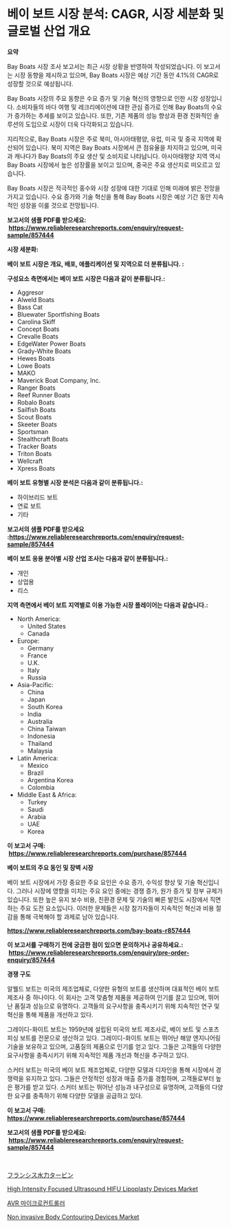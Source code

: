 <p><h1>베이 보트 시장 분석: CAGR, 시장 세분화 및 글로벌 산업 개요</h1></p><p><strong>요약</strong></p>
<p><p>Bay Boats 시장 조사 보고서는 최근 시장 상황을 반영하여 작성되었습니다. 이 보고서는 시장 동향을 제시하고 있으며, Bay Boats 시장은 예상 기간 동안 4.1%의 CAGR로 성장할 것으로 예상됩니다. </p><p>Bay Boats 시장의 주요 동향은 수요 증가 및 기술 혁신의 영향으로 인한 시장 성장입니다. 소비자들의 바다 여행 및 레크리에이션에 대한 관심 증가로 인해 Bay Boats의 수요가 증가하는 추세를 보이고 있습니다. 또한, 기존 제품의 성능 향상과 환경 친화적인 솔루션의 도입으로 시장이 더욱 다각화되고 있습니다.</p><p>지리적으로, Bay Boats 시장은 주로 북미, 아시아태평양, 유럽, 미국 및 중국 지역에 확산되어 있습니다. 북미 지역은 Bay Boats 시장에서 큰 점유율을 차지하고 있으며, 미국과 캐나다가 Bay Boats의 주요 생산 및 소비지로 나타납니다. 아시아태평양 지역 역시 Bay Boats 시장에서 높은 성장률을 보이고 있으며, 중국은 주요 생산지로 떠오르고 있습니다.</p><p>Bay Boats 시장은 적극적인 홍수와 시장 성장에 대한 기대로 인해 미래에 밝은 전망을 가지고 있습니다. 수요 증가와 기술 혁신을 통해 Bay Boats 시장은 예상 기간 동안 지속적인 성장을 이룰 것으로 전망됩니다.</p></p>
<p><strong>보고서의 샘플 PDF를 받으세요: &nbsp;<a href="https://www.reliableresearchreports.com/enquiry/request-sample/857444">https://www.reliableresearchreports.com/enquiry/request-sample/857444</a></strong></p>
<p><strong>시장 세분화:</strong></p>
<p><strong> 베이 보트 시장은 개요, 배포, 애플리케이션 및 지역으로 더 분류됩니다. :</strong></p>
<p><strong>구성요소 측면에서는 베이 보트 시장은 다음과 같이 분류됩니다.:</strong></p>
<p><ul><li>Aggresor</li><li>Alweld Boats</li><li>Bass Cat</li><li>Bluewater Sportfishing Boats</li><li>Carolina Skiff</li><li>Concept Boats</li><li>Crevalle Boats</li><li>EdgeWater Power Boats</li><li>Grady-White Boats</li><li>Hewes Boats</li><li>Lowe Boats</li><li>MAKO</li><li>Maverick Boat Company, Inc.</li><li>Ranger Boats</li><li>Reef Runner Boats</li><li>Robalo Boats</li><li>Sailfish Boats</li><li>Scout Boats</li><li>Skeeter Boats</li><li>Sportsman</li><li>Stealthcraft Boats</li><li>Tracker Boats</li><li>Triton Boats</li><li>Wellcraft</li><li>Xpress Boats</li></ul></p>
<p><strong> 베이 보트 유형별 시장 분석은 다음과 같이 분류됩니다.:</strong></p>
<p><ul><li>하이브리드 보트</li><li>연료 보트</li><li>기타</li></ul></p>
<p><strong>보고서의 샘플 PDF를 받으세요 :<a href="https://www.reliableresearchreports.com/enquiry/request-sample/857444">https://www.reliableresearchreports.com/enquiry/request-sample/857444</a></strong></p>
<p><strong> 베이 보트 응용 분야별 시장 산업 조사는 다음과 같이 분류됩니다.:</strong></p>
<p><ul><li>개인</li><li>상업용</li><li>리스</li></ul></p>
<p><strong>지역 측면에서 베이 보트 지역별로 이용 가능한 시장 플레이어는 다음과 같습니다.:</strong></p>
<p><ul>
    <li>
        North America:
        <ul>
            <li>United States</li>
            <li>Canada</li>
        </ul>
    </li>
    <li>
        Europe:
        <ul>
            <li>Germany</li>
            <li>France</li>
            <li>U.K.</li>
            <li>Italy</li>
            <li>Russia</li>
        </ul>
    </li>
    <li>
        Asia-Pacific:
        <ul>
            <li>China</li>
            <li>Japan</li>
            <li>South Korea</li>
            <li>India</li>
            <li>Australia</li>
            <li>China Taiwan</li>
            <li>Indonesia</li>
            <li>Thailand</li>
            <li>Malaysia</li>
        </ul>
    </li>
    <li>
        Latin America:
        <ul>
            <li>Mexico</li>
            <li>Brazil</li>
            <li>Argentina Korea</li>
            <li>Colombia</li>
        </ul>
    </li>
    <li>
        Middle East & Africa:
        <ul>
            <li>Turkey</li>
            <li>Saudi</li>
            <li>Arabia</li>
            <li>UAE</li>
            <li>Korea</li>
        </ul>
    </li>
    </ul></p>
<p><strong>이 보고서 구매: &nbsp;<a href="https://www.reliableresearchreports.com/purchase/857444">https://www.reliableresearchreports.com/purchase/857444</a></strong></p>
<p><strong>베이 보트의 주요 동인 및 장벽 시장</strong></p>
<p><p>베이 보트 시장에서 가장 중요한 주요 요인은 수요 증가, 수익성 향상 및 기술 혁신입니다. 그러나 시장에 영향을 미치는 주요 요인 중에는 경쟁 증가, 원가 증가 및 정부 규제가 있습니다. 또한 높은 유지 보수 비용, 친환경 문제 및 기술의 빠른 발전도 시장에서 직면하는 주요 도전 요소입니다. 이러한 문제들은 시장 참가자들이 지속적인 혁신과 비용 절감을 통해 극복해야 할 과제로 남아 있습니다.</p></p>
<p><strong><a href="https://www.reliableresearchreports.com/bay-boats-r857444">https://www.reliableresearchreports.com/bay-boats-r857444</a></strong></p>
<p><strong>이 보고서를 구매하기 전에 궁금한 점이 있으면 문의하거나 공유하세요.: &nbsp;<a href="https://www.reliableresearchreports.com/enquiry/pre-order-enquiry/857444">https://www.reliableresearchreports.com/enquiry/pre-order-enquiry/857444</a></strong></p>
<p><strong>경쟁 구도</strong></p>
<p><p>알웰드 보트는 미국의 제조업체로, 다양한 유형의 보트를 생산하며 대표적인 베이 보트 제조사 중 하나이다. 이 회사는 고객 맞춤형 제품을 제공하여 인기를 끌고 있으며, 뛰어난 품질과 성능으로 유명하다. 고객들의 요구사항을 충족시키기 위해 지속적인 연구 및 혁신을 통해 제품을 개선하고 있다.</p><p>그레이디-화이트 보트는 1959년에 설립된 미국의 보트 제조사로, 베이 보트 및 스포츠 피싱 보트를 전문으로 생산하고 있다. 그레이디-화이트 보트는 뛰어난 해양 엔지니어링 기술을 보유하고 있으며, 고품질의 제품으로 인기를 얻고 있다. 그들은 고객들의 다양한 요구사항을 충족시키기 위해 지속적인 제품 개선과 혁신을 추구하고 있다.</p><p>스커터 보트는 미국의 베이 보트 제조업체로, 다양한 모델과 디자인을 통해 시장에서 경쟁력을 유지하고 있다. 그들은 안정적인 성장과 매출 증가를 경험하며, 고객들로부터 높은 평가를 받고 있다. 스커터 보트는 뛰어난 성능과 내구성으로 유명하며, 고객들의 다양한 요구를 충족하기 위해 다양한 모델을 공급하고 있다.</p></p>
<p><strong>이 보고서 구매: &nbsp; <a href="https://www.reliableresearchreports.com/purchase/857444">https://www.reliableresearchreports.com/purchase/857444</a></strong></p>
<p><strong>보고서의 샘플 PDF를 받으세요: &nbsp;<a href="https://www.reliableresearchreports.com/enquiry/request-sample/857444">https://www.reliableresearchreports.com/enquiry/request-sample/857444</a></strong><strong></strong></p>
<p>&nbsp;</p>
<p><p><a href="https://github.com/nemesis2824/Market-Research-Report-List-1/blob/main/466270823606.md">フランシス水力タービン</a></p><p><a href="https://github.com/gamblestampleyjenny50m5sl6/Market-Research-Report-List-2/blob/main/high-intensity-focused-ultrasound-hifu-lipoplasty-devices-market.md">High Intensity Focused Ultrasound HIFU Lipoplasty Devices Market</a></p><p><a href="https://medium.com/@alanperkins1921/avr-%EB%A7%88%EC%9D%B4%ED%81%AC%EB%A1%9C%EC%BB%A8%ED%8A%B8%EB%A1%A4%EB%9F%AC-%EC%8B%9C%EC%9E%A5-%EB%8F%99%ED%96%A5-%EB%B0%8F-%EC%8B%9C%EC%9E%A5-%EB%B6%84%EC%84%9D%EC%9D%80-2024-2031%EB%85%84%EA%B9%8C%EC%A7%80-%EC%98%88%EC%B8%A1%EB%90%A9%EB%8B%88%EB%8B%A4-c8116452e8e8">AVR 마이크로컨트롤러</a></p><p><a href="https://github.com/nicholepatriciadoylenwnrjr0/Market-Research-Report-List-2/blob/main/non-invasive-body-contouring-devices-market.md">Non invasive Body Contouring Devices Market</a></p></p>